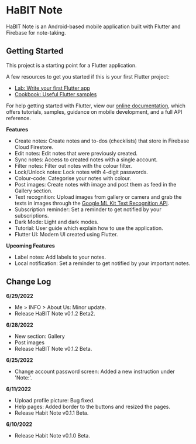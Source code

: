 # HaBIT Note

HaBIT Note is an Android-based mobile application built with Flutter and Firebase for note-taking.

## Getting Started

This project is a starting point for a Flutter application.

A few resources to get you started if this is your first Flutter project:

- [Lab: Write your first Flutter app](https://flutter.dev/docs/get-started/codelab)
- [Cookbook: Useful Flutter samples](https://flutter.dev/docs/cookbook)

For help getting started with Flutter, view our
[online documentation](https://flutter.dev/docs), which offers tutorials,
samples, guidance on mobile development, and a full API reference.

**Features**
- Create notes: Create notes and to-dos (checklists) that store in Firebase Cloud Firestore.
- Edit notes: Edit notes that were previously created.
- Sync notes: Access to created notes with a single account.
- Filter notes: Filter out notes with the colour filter.
- Lock/Unlock notes: Lock notes with 4-digit passwords.
- Colour-code: Categorise your notes with colour.
- Post images: Create notes with image and post them as feed in the Gallery section.
- Text recognition: Upload images from gallery or camera and grab the texts in images through the [Google ML Kit Text Recognition API](https://developers.google.com/ml-kit/vision/text-recognition).
- Subscription reminder: Set a reminder to get notified by your subscriptions.
- Dark Mode: Light and dark modes.
- Tutorial: User guide which explain how to use the application.
- Flutter UI: Modern UI created using Flutter.

**Upcoming Features**
- Label notes: Add labels to your notes.
- Local notification: Set a reminder to get notified by your important notes.

## Change Log
**6/29/2022**
- Me > INFO > About Us: Minor update.
- Release HaBIT Note v0.1.2 Beta2.

**6/28/2022**
- New section: Gallery
- Post images
- Release HaBIT Note v0.1.2 Beta.

**6/25/2022**
- Change account password screen: Added a new instruction under 'Note:'.

**6/11/2022**
- Upload profile picture: Bug fixed.
- Help pages: Added border to the buttons and resized the pages.
- Release Habit Note v0.1.1 Beta.

**6/10/2022**
- Release Habit Note v0.1.0 Beta.